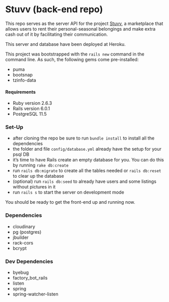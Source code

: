 # Stuvv (back-end repo)

This repo serves as the server API for the project [Stuvv](https://github.com/tlowande/stuvv-react-frontend), a marketplace that allows users to rent their personal-seasonal belongings and make extra cash out of it by facilitating their communication.

This server and database have been deployed at Heroku.

This project was bootstrapped with the `rails new` command in the command line. As such, the following gems come pre-installed:

- puma
- bootsnap
- tzinfo-data

#### Requirements

- Ruby version 2.6.3
- Rails version 6.0.1
- PostgreSQL 11.5

### Set-Up

- after cloning the repo be sure to run `bundle install` to install all the dependencies
- the folder and file `config/database.yml` already have the setup for your psql DB
- it’s time to have Rails create an empty database for you. You can do this by running `rake db:create`
- run `rails db:migrate` to create all the tables needed or `rails db:reset` to clear up the database
- (optional) run `rails db:seed` to already have users and some listings without pictures in it
- run `rails s` to start the server on development mode

You should be ready to get the front-end up and running now.

### Dependencies

- cloudinary
- pg (postgres)
- jbuilder
- rack-cors
- bcrypt

### Dev Dependencies

- byebug
- factory_bot_rails
- listen
- spring
- spring-watcher-listen
